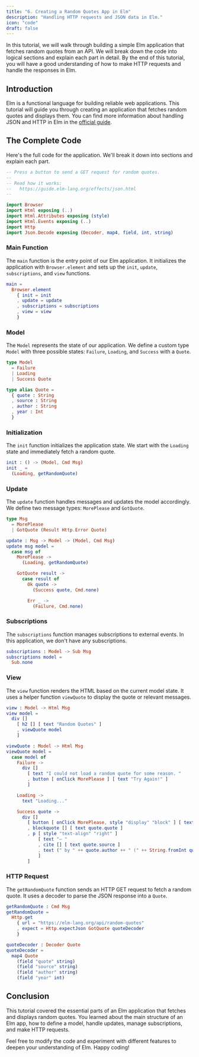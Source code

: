 ```yaml
---
title: "6. Creating a Random Quotes App in Elm"
description: "Handling HTTP requests and JSON data in Elm."
icon: "code"
draft: false
---
```


In this tutorial, we will walk through building a simple Elm application that fetches random quotes from an API. We will break down the code into logical sections and explain each part in detail. By the end of this tutorial, you will have a good understanding of how to make HTTP requests and handle the responses in Elm.

## Introduction

Elm is a functional language for building reliable web applications. This tutorial will guide you through creating an application that fetches random quotes and displays them. You can find more information about handling JSON and HTTP in Elm in the [official guide](https://guide.elm-lang.org/effects/json.html).

## The Complete Code

Here's the full code for the application. We'll break it down into sections and explain each part.

```elm
-- Press a button to send a GET request for random quotes.
--
-- Read how it works:
--   https://guide.elm-lang.org/effects/json.html
--

import Browser
import Html exposing (..)
import Html.Attributes exposing (style)
import Html.Events exposing (..)
import Http
import Json.Decode exposing (Decoder, map4, field, int, string)
```

### Main Function

The `main` function is the entry point of our Elm application. It initializes the application with `Browser.element` and sets up the `init`, `update`, `subscriptions`, and `view` functions.

```elm
main =
  Browser.element
    { init = init
    , update = update
    , subscriptions = subscriptions
    , view = view
    }
```

### Model

The `Model` represents the state of our application. We define a custom type `Model` with three possible states: `Failure`, `Loading`, and `Success` with a `Quote`.

```elm
type Model
  = Failure
  | Loading
  | Success Quote

type alias Quote =
  { quote : String
  , source : String
  , author : String
  , year : Int
  }
```

### Initialization

The `init` function initializes the application state. We start with the `Loading` state and immediately fetch a random quote.

```elm
init : () -> (Model, Cmd Msg)
init _ =
  (Loading, getRandomQuote)
```

### Update

The `update` function handles messages and updates the model accordingly. We define two message types: `MorePlease` and `GotQuote`.

```elm
type Msg
  = MorePlease
  | GotQuote (Result Http.Error Quote)

update : Msg -> Model -> (Model, Cmd Msg)
update msg model =
  case msg of
    MorePlease ->
      (Loading, getRandomQuote)

    GotQuote result ->
      case result of
        Ok quote ->
          (Success quote, Cmd.none)

        Err _ ->
          (Failure, Cmd.none)
```

### Subscriptions

The `subscriptions` function manages subscriptions to external events. In this application, we don't have any subscriptions.

```elm
subscriptions : Model -> Sub Msg
subscriptions model =
  Sub.none
```

### View

The `view` function renders the HTML based on the current model state. It uses a helper function `viewQuote` to display the quote or relevant messages.

```elm
view : Model -> Html Msg
view model =
  div []
    [ h2 [] [ text "Random Quotes" ]
    , viewQuote model
    ]

viewQuote : Model -> Html Msg
viewQuote model =
  case model of
    Failure ->
      div []
        [ text "I could not load a random quote for some reason. "
        , button [ onClick MorePlease ] [ text "Try Again!" ]
        ]

    Loading ->
      text "Loading..."

    Success quote ->
      div []
        [ button [ onClick MorePlease, style "display" "block" ] [ text "More Please!" ]
        , blockquote [] [ text quote.quote ]
        , p [ style "text-align" "right" ]
            [ text "— "
            , cite [] [ text quote.source ]
            , text (" by " ++ quote.author ++ " (" ++ String.fromInt quote.year ++ ")")
            ]
        ]
```

### HTTP Request

The `getRandomQuote` function sends an HTTP GET request to fetch a random quote. It uses a decoder to parse the JSON response into a `Quote`.

```elm
getRandomQuote : Cmd Msg
getRandomQuote =
  Http.get
    { url = "https://elm-lang.org/api/random-quotes"
    , expect = Http.expectJson GotQuote quoteDecoder
    }

quoteDecoder : Decoder Quote
quoteDecoder =
  map4 Quote
    (field "quote" string)
    (field "source" string)
    (field "author" string)
    (field "year" int)
```

## Conclusion

This tutorial covered the essential parts of an Elm application that fetches and displays random quotes. You learned about the main structure of an Elm app, how to define a model, handle updates, manage subscriptions, and make HTTP requests.

Feel free to modify the code and experiment with different features to deepen your understanding of Elm. Happy coding!